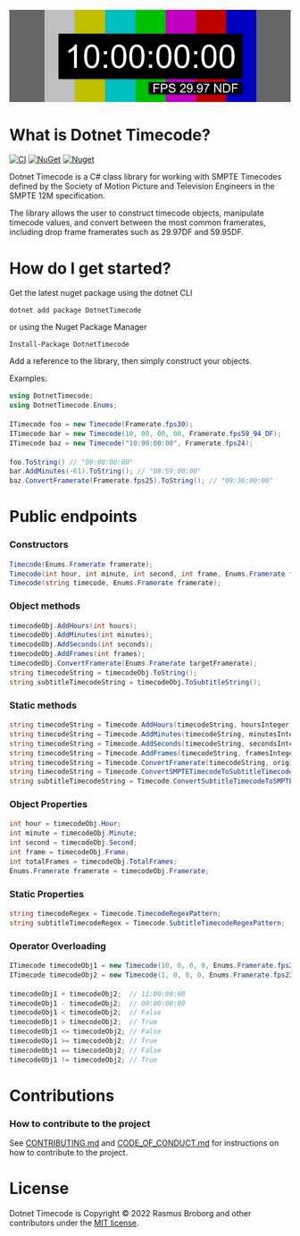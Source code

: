 ![Image of a non drop frame timecode.](https://github.com/RasmusBroborg/DotnetTimecode/blob/main/assets/DotnetTimecode_asset_2997NDF.png)

# What is Dotnet Timecode?

[![CI](https://github.com/RasmusBroborg/DotnetTimecode/actions/workflows/ci.yml/badge.svg)](https://github.com/RasmusBroborg/DotnetTimecode/actions/workflows/ci.yml)
[![NuGet](https://img.shields.io/nuget/v/DotnetTimecode.svg)](https://www.nuget.org/packages/DotnetTimecode/)
[![Nuget](https://img.shields.io/nuget/dt/DotnetTimecode.svg)](https://nuget.org/packages/DotnetTimecode)

Dotnet Timecode is a C# class library for working with SMPTE Timecodes defined by the Society of Motion Picture and Television Engineers in the SMPTE 12M specification.

The library allows the user to construct timecode objects, manipulate timecode values, and convert between the most common framerates, including drop frame framerates such as 29.97DF and 59.95DF.

# How do I get started?

Get the latest nuget package using the dotnet CLI

```
dotnet add package DotnetTimecode
```

or using the Nuget Package Manager

```
Install-Package DotnetTimecode
```

Add a reference to the library, then simply construct your objects.

Examples:

```csharp
using DotnetTimecode;
using DotnetTimecode.Enums;

ITimecode foo = new Timecode(Framerate.fps30);
ITimecode bar = new Timecode(10, 00, 00, 00, Framerate.fps59_94_DF);
ITimecode baz = new Timecode("10:00:00:00", Framerate.fps24);

foo.ToString() // "00:00:00:00"
bar.AddMinutes(-61).ToString(); // "08:59:00;00"
baz.ConvertFramerate(Framerate.fps25).ToString(); // "09:36:00:00"
```

# Public endpoints

### Constructors

```csharp
Timecode(Enums.Framerate framerate);
Timecode(int hour, int minute, int second, int frame, Enums.Framerate framerate);
Timecode(string timecode, Enums.Framerate framerate);
```

### Object methods

```csharp
timecodeObj.AddHours(int hours);
timecodeObj.AddMinutes(int minutes);
timecodeObj.AddSeconds(int seconds);
timecodeObj.AddFrames(int frames);
timecodeObj.ConvertFramerate(Enums.Framerate targetFramerate);
string timecodeString = timecodeObj.ToString();
string subtitleTimecodeString = timecodeObj.ToSubtitleString();
```

### Static methods

```csharp
string timecodeString = Timecode.AddHours(timecodeString, hoursInteger);
string timecodeString = Timecode.AddMinutes(timecodeString, minutesInteger);
string timecodeString = Timecode.AddSeconds(timecodeString, secondsInteger);
string timecodeString = Timecode.AddFrames(timecodeString, framesInteger);
string timecodeString = Timecode.ConvertFramerate(timecodeString, originalFramerateEnum, targetFramerateEnum);
string timecodeString = Timecode.ConvertSMPTETimecodeToSubtitleTimecode(srtTimecodeString, framerateEnum);
string subtitleTimecodeString = Timecode.ConvertSubtitleTimecodeToSMPTETimecode(timecodeString, framerateEnum);
```

### Object Properties

```csharp
int hour = timecodeObj.Hour;
int minute = timecodeObj.Minute;
int second = timecodeObj.Second;
int frame = timecodeObj.Frame;
int totalFrames = timecodeObj.TotalFrames;
Enums.Framerate framerate = timecodeObj.Framerate;
```

### Static Properties

```csharp
string timecodeRegex = Timecode.TimecodeRegexPattern;
string subtitleTimecodeRegex = Timecode.SubtitleTimecodeRegexPattern;
```

### Operator Overloading

```csharp
ITimecode timecodeObj1 = new Timecode(10, 0, 0, 0, Enums.Framerate.fps23_976); // 10:00:00:00
ITimecode timecodeObj2 = new Timecode(1, 0, 0, 0, Enums.Framerate.fps23_976); // 01:00:00:00

timecodeObj1 + timecodeObj2;  // 11:00:00:00
timecodeObj1 - timecodeObj2;  // 09:00:00:00
timecodeObj1 < timecodeObj2;  // False
timecodeObj1 > timecodeObj2;  // True
timecodeObj1 <= timecodeObj2; // False
timecodeObj1 >= timecodeObj2; // True
timecodeObj1 == timecodeObj2; // False
timecodeObj1 != timecodeObj2; // True
```

# Contributions

### How to contribute to the project

See [CONTRIBUTING.md](https://github.com/RasmusBroborg/DotnetTimecode/blob/master/CONTRIBUTING.md) and [CODE_OF_CONDUCT.md](https://github.com/RasmusBroborg/DotnetTimecode/blob/master/CODE_OF_CONDUCT.md) for instructions on how to contribute to the project.

# License

Dotnet Timecode is Copyright &copy; 2022 Rasmus Broborg and other contributors under the [MIT license](LICENSE.txt).
